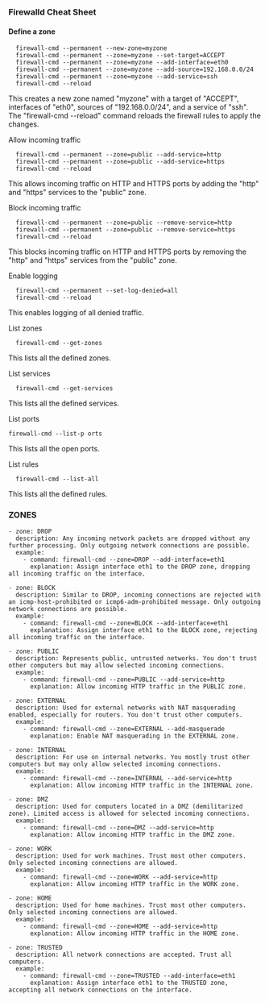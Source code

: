 ### Firewalld Cheat Sheet
#### Define a zone
```
  firewall-cmd --permanent --new-zone=myzone
  firewall-cmd --permanent --zone=myzone --set-target=ACCEPT
  firewall-cmd --permanent --zone=myzone --add-interface=eth0
  firewall-cmd --permanent --zone=myzone --add-source=192.168.0.0/24
  firewall-cmd --permanent --zone=myzone --add-service=ssh
  firewall-cmd --reload
```
This creates a new zone named "myzone" with a target of "ACCEPT", interfaces of "eth0", sources of "192.168.0.0/24", and a service of "ssh". The "firewall-cmd --reload" command reloads the firewall rules to apply the changes.

Allow incoming traffic
```
  firewall-cmd --permanent --zone=public --add-service=http
  firewall-cmd --permanent --zone=public --add-service=https
  firewall-cmd --reload
```
This allows incoming traffic on HTTP and HTTPS ports by adding the "http" and "https" services to the "public" zone.

Block incoming traffic
```
  firewall-cmd --permanent --zone=public --remove-service=http
  firewall-cmd --permanent --zone=public --remove-service=https
  firewall-cmd --reload
  ```
This blocks incoming traffic on HTTP and HTTPS ports by removing the "http" and "https" services from the "public" zone.

Enable logging
```
  firewall-cmd --permanent --set-log-denied=all
  firewall-cmd --reload
```
This enables logging of all denied traffic.

List zones
```
  firewall-cmd --get-zones
  ```
This lists all the defined zones.

List services
```
  firewall-cmd --get-services
  ```
This lists all the defined services.

List ports
```
firewall-cmd --list-p orts
```
This lists all the open ports.

List rules
```
  firewall-cmd --list-all
```
This lists all the defined rules.


### ZONES
```
- zone: DROP
  description: Any incoming network packets are dropped without any further processing. Only outgoing network connections are possible.
  example:
    - command: firewall-cmd --zone=DROP --add-interface=eth1
      explanation: Assign interface eth1 to the DROP zone, dropping all incoming traffic on the interface.

- zone: BLOCK
  description: Similar to DROP, incoming connections are rejected with an icmp-host-prohibited or icmp6-adm-prohibited message. Only outgoing network connections are possible.
  example:
    - command: firewall-cmd --zone=BLOCK --add-interface=eth1
      explanation: Assign interface eth1 to the BLOCK zone, rejecting all incoming traffic on the interface.

- zone: PUBLIC
  description: Represents public, untrusted networks. You don't trust other computers but may allow selected incoming connections.
  example:
    - command: firewall-cmd --zone=PUBLIC --add-service=http
      explanation: Allow incoming HTTP traffic in the PUBLIC zone.

- zone: EXTERNAL
  description: Used for external networks with NAT masquerading enabled, especially for routers. You don't trust other computers.
  example:
    - command: firewall-cmd --zone=EXTERNAL --add-masquerade
      explanation: Enable NAT masquerading in the EXTERNAL zone.

- zone: INTERNAL
  description: For use on internal networks. You mostly trust other computers but may only allow selected incoming connections.
  example:
    - command: firewall-cmd --zone=INTERNAL --add-service=http
      explanation: Allow incoming HTTP traffic in the INTERNAL zone.

- zone: DMZ
  description: Used for computers located in a DMZ (demilitarized zone). Limited access is allowed for selected incoming connections.
  example:
    - command: firewall-cmd --zone=DMZ --add-service=http
      explanation: Allow incoming HTTP traffic in the DMZ zone.

- zone: WORK
  description: Used for work machines. Trust most other computers. Only selected incoming connections are allowed.
  example:
    - command: firewall-cmd --zone=WORK --add-service=http
      explanation: Allow incoming HTTP traffic in the WORK zone.

- zone: HOME
  description: Used for home machines. Trust most other computers. Only selected incoming connections are allowed.
  example:
    - command: firewall-cmd --zone=HOME --add-service=http
      explanation: Allow incoming HTTP traffic in the HOME zone.

- zone: TRUSTED
  description: All network connections are accepted. Trust all computers.
  example:
    - command: firewall-cmd --zone=TRUSTED --add-interface=eth1
      explanation: Assign interface eth1 to the TRUSTED zone, accepting all network connections on the interface.

```

